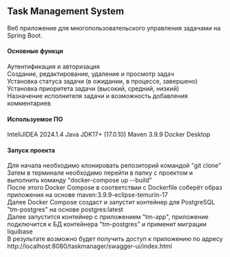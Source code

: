## Task Management System

Веб приложение для многопользовательского управления задачами на Spring Boot. 

#### Основные функци
Аутентификация и авторизация    
Создание, редактирование, удаление и просмотр задач    
Установка статуса задачи (в ожидании, в процессе, завершено)    
Установка приоритета задачи (высокий, средний, низкий)    
Назначение исполнителя задачи и возможность добавления комментариев    

#### Используемое ПО
InteliJIDEA 2024.1.4
Java JDK17+ (17.0.10)
Maven 3.9.9
Docker Desktop

#### Запуск проекта
Для начала необходимо клонировать репозиторий командой "git clone"    
Затем в терминале необходимо перейти в папку с проектом и выполнить команду "docker-compose up --build"    
После этого Docker Compose в соответствии с Dockerfile соберёт образ приложения на основе maven:3.9.9-eclipse-temurin-17    
Далее Docker Compose создаст и запустит контейнер для PostgreSQL "tm-postgres" на основе postgres:latest    
Далее запустится контейнер с приложением "tm-app", приложение подключится к БД контейнера "tm-postgres" и применит миграции liquibase    
В результате возможно будет получить доступ к приложению по адресу http://localhost:8080/taskmanager/swagger-ui/index.html    
